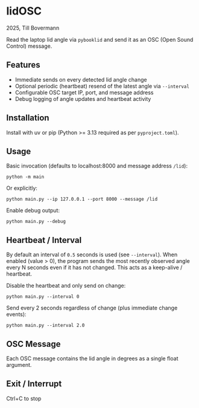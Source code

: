 # lidOSC
2025, Till Bovermann

Read the laptop lid angle via `pybooklid` and send it as an OSC (Open Sound Control) message.

## Features

* Immediate sends on every detected lid angle change
* Optional periodic (heartbeat) resend of the latest angle via `--interval`
* Configurable OSC target IP, port, and message address
* Debug logging of angle updates and heartbeat activity

## Installation

Install with uv or pip (Python >= 3.13 required as per `pyproject.toml`).

## Usage

Basic invocation (defaults to localhost:8000 and message address `/lid`):

```
python -m main
```

Or explicitly:

```
python main.py --ip 127.0.0.1 --port 8000 --message /lid
```

Enable debug output:

```
python main.py --debug
```

## Heartbeat / Interval

By default an interval of `0.5` seconds is used (see `--interval`). When enabled (value > 0), the program sends the most recently observed angle every N seconds even if it has not changed. This acts as a keep-alive / heartbeat.

Disable the heartbeat and only send on change:

```
python main.py --interval 0
```

Send every 2 seconds regardless of change (plus immediate change events):

```
python main.py --interval 2.0
```

## OSC Message

Each OSC message contains the lid angle in degrees as a single float argument.

## Exit / Interrupt

Ctrl+C to stop


